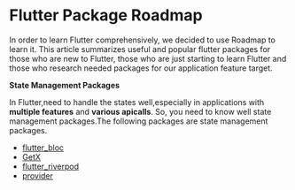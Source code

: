 # Flutter Package Roadmap

In order to learn Flutter comprehensively, we decided to use Roadmap to learn it.
This article summarizes useful and popular flutter packages for those who are new to Flutter, those who are just starting to learn Flutter and those who research needed packages for our application feature target.


**State Management Packages**

  In Flutter,need to handle the states well,especially in applications with **multiple features** and **various apicalls**. So, you need to know well state management packages.The following packages are state management packages.
  - [flutter_bloc](https://pub.dev/packages/flutter_bloc)
  - [GetX](https://pub.dev/packages/get)
  - [flutter_riverpod](https://pub.dev/packages/flutter_riverpod)
  - [provider](https://pub.dev/packages/provider)
